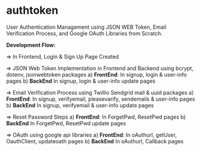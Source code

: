 # authtoken

User Authentication Management using JSON WEB Token, Email Verification Process, and Google OAuth Libraries from Scratch.

**Development Flow:**

=> In Frontend, Login & Sign Up Page Created

=> JSON Web Token Implementation in Frontend and Backend using bcrypt, dotenv, jsonwebtoken packages
    a) **FrontEnd**: In signup, login & user-info pages
    b) **BackEnd** In signup, login & user-info update pages
    
=> Email Verification Process using Twillio Sendgrid mail & uuid packages
    a) **FrontEnd**: In signup, verifyemail, pleasevarify, sendemails & user-info pages
    b) **BackEnd** In signup, verifyemail & user-info update pages

=> Reset Password Steps
    a) **FrontEnd**: In ForgetPwd, ResetPwd pages
    b) **BackEnd** In ForgetPwd, ResetPwd  update pages

=> OAuth using google api libraries
    a) **FrontEnd**: In oAuthurl, getUser, OauthClient, updateoath pages
    b) **BackEnd** In oAuthurl, Callback  pages
